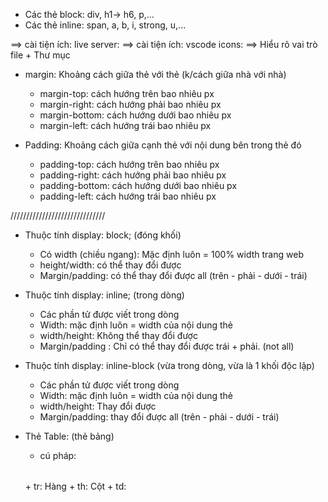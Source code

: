 - Các thẻ block: div, h1-> h6, p,...
- Các thẻ inline: span, a, b, i, strong, u,...

==> cài tiện ích: live server: 
==> cài tiện ích: vscode icons: ==> Hiểu rõ vai trò file + Thư mục


- margin: Khoảng cách giữa thẻ với thẻ (k/cách giữa nhà với nhà) 
    + margin-top: cách hướng trên bao nhiêu px
    + margin-right: cách hướng phải bao nhiêu px
    + margin-bottom: cách hướng dưới bao nhiêu px
    + margin-left: cách hướng trái bao nhiêu px


- Padding: Khoảng cách giữa cạnh thẻ với nội dung bên trong thẻ đó
    + padding-top: cách hướng trên bao nhiêu px
    + padding-right: cách hướng phải bao nhiêu px
    + padding-bottom: cách hướng dưới bao nhiêu px
    + padding-left: cách hướng trái bao nhiêu px







//////////////////////////////

- Thuộc tính display: block; (đóng khối)
    + Có width (chiều ngang): Mặc định luôn = 100% width trang web
    + height/width: có thể thay đổi được
    + Margin/padding: có thể thay đổi được all (trên - phải - dưới - trái)



- Thuộc tính display: inline; (trong dòng)
    + Các phần tử được viết trong dòng
    + Width: mặc định luôn = width của nội dung thẻ
    + width/height: Không thể thay đổi được
    + Margin/padding : Chỉ có thể thay đổi được trái + phải. (not all)


- Thuộc tính display: inline-block (vừa trong dòng, vừa là 1 khối độc lập)
    + Các phần tử được viết trong dòng
    + Width: mặc định luôn = width của nội dung thẻ
    + width/height: Thay đổi được
    + Margin/padding: thay đổi được all (trên - phải - dưới - trái)



- Thẻ Table: (thẻ bảng) 
    + cú pháp: 
    <table>

    </table>
    + tr: Hàng
    + th: Cột
    + td: 